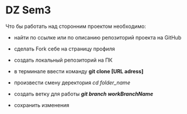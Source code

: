 # DZ Sem3

Что бы работать над сторонним проектом необходимо:

* найти по ссылке или по описанию репозиторий проекта на  GitHub

* сделать  Fork себе на страницу профиля

* создать локальный репозиторий на ПК

* в терминале ввести команду **git clone [URL adress]**

* произвести смену деректория *cd folder_name*

* создать ветку для работы ***git branch workBranchName***

* сохранить изменения 

